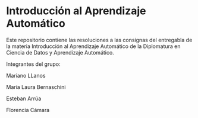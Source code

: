 # Introducción al Aprendizaje Automático

Este repositorio contiene las resoluciones a las consignas del entregabla de la materia Introducción al Aprendizaje Automático de la Diplomatura en Ciencia de Datos y Aprendizaje Automático.

Integrantes del grupo:

Mariano LLanos

María Laura Bernaschini

Esteban Arrúa

Florencia Cámara
